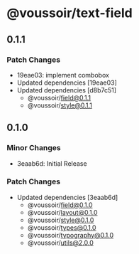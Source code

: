 # @voussoir/text-field

## 0.1.1

### Patch Changes

- 19eae03: implement combobox
- Updated dependencies [19eae03]
- Updated dependencies [d8b7c51]
  - @voussoir/field@0.1.1
  - @voussoir/style@0.1.1

## 0.1.0

### Minor Changes

- 3eaab6d: Initial Release

### Patch Changes

- Updated dependencies [3eaab6d]
  - @voussoir/field@0.1.0
  - @voussoir/layout@0.1.0
  - @voussoir/style@0.1.0
  - @voussoir/types@0.1.0
  - @voussoir/typography@0.1.0
  - @voussoir/utils@2.0.0
